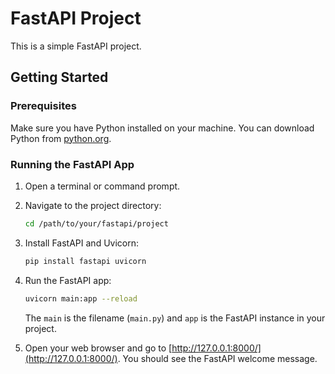 # FastAPI Project

This is a simple FastAPI project.

## Getting Started

### Prerequisites

Make sure you have Python installed on your machine. You can download Python from [python.org](https://www.python.org/).

### Running the FastAPI App

1. Open a terminal or command prompt.

2. Navigate to the project directory:

    ```bash
    cd /path/to/your/fastapi/project
    ```

3. Install FastAPI and Uvicorn:

    ```bash
    pip install fastapi uvicorn
    ```

4. Run the FastAPI app:

    ```bash
    uvicorn main:app --reload
    ```

   The `main` is the filename (`main.py`) and `app` is the FastAPI instance in your project.

5. Open your web browser and go to [http://127.0.0.1:8000/](http://127.0.0.1:8000/). You should see the FastAPI welcome message.


